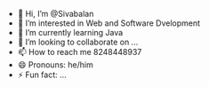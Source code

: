 - 👋 Hi, I’m @Sivabalan 
- 👀 I’m interested in Web and Software Dvelopment
- 🌱 I’m currently learning Java 
- 💞️ I’m looking to collaborate on ...
- 📫 How to reach me 8248448937
- 😄 Pronouns: he/him
- ⚡ Fun fact: ...

<!---
Shivalearner/Shivalearner is a ✨ special ✨ repository because its `README.md` (this file) appears on your GitHub profile.
You can click the Preview link to take a look at your changes.
--->
